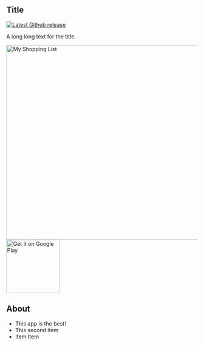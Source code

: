 ## Title

[![Latest Github release](https://img.shields.io/github/v/release/je2rymouse/MyNotes?style=plastic)](https://github.com/je2rymouse/MyNotes/releases/latest)

A long long text for the title.

<img alt="My Shopping List" title="My Shopping List" src="https://i.ibb.co/GPsznKc/en-github.png" width="512">

<a href="https://github.com">
    <img alt="Get it on Google Play" title="Google Play" src="https://i.ibb.co/BnzV9tJ/get-it-on-google-play.png" width="140">
</a>

## About

- This app is the best!
- This second item
- Item Item
